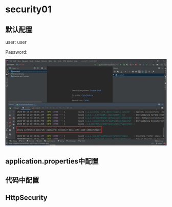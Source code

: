 # security01

## 默认配置

user: user

Password: 

![image-20200816104343049](spring-security.assets/image-20200816104343049.png)

## application.properties中配置

## 代码中配置



## HttpSecurity

